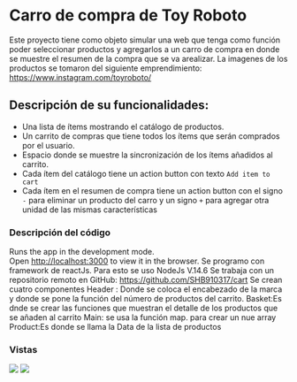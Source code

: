 # Carro de compra de Toy Roboto

Este proyecto tiene como objeto simular una web que tenga como función poder seleccionar productos y agregarlos a un carro de compra en donde se muestre el resumen de la compra que se va arealizar. La imagenes de los productos se tomaron del siguiente emprendimiento: https://www.instagram.com/toyroboto/

## Descripción de su funcionalidades:

- Una lista de ítems mostrando el catálogo de productos.
- Un carrito de compras que tiene todos los ítems que serán comprados por el usuario.
- Espacio donde se muestre la sincronización de los ítems añadidos al carrito. 
- Cada ítem del catálogo tiene un action button con texto `Add item to cart`
- Cada ítem en el resumen de compra tiene un action button con el signo `-` para eliminar un producto del carro y un signo `+` para agregar otra unidad de las mismas       características

### Descripción del código

Runs the app in the development mode.\
Open [http://localhost:3000](http://localhost:3000) to view it in the browser.
Se programo con framework de reactJs. Para esto se uso NodeJs V.14.6
Se trabaja con un repositorio remoto en GitHub: https://github.com/SHB910317/cart
Se crean cuatro componentes Header : Donde se coloca el encabezado de la marca y donde se pone la función del número de productos del carrito.
Basket:Es dnde se crear las funciones que muestran el detalle de los productos que se añaden al carrito
Main: se usa la función map. para crear un nue array
Product:Es donde se llama la Data de la lista de productos 

### Vistas
<img src= "https://user-images.githubusercontent.com/65916093/115082986-5ca89080-9ecc-11eb-972f-c20062e87d5f.PNG" />
<img src="https://user-images.githubusercontent.com/65916093/115085414-1fde9880-9ed0-11eb-9b86-8575186247aa.PNG">


